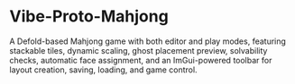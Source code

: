 # Vibe-Proto-Mahjong
A Defold-based Mahjong game with both editor and play modes, featuring stackable tiles, dynamic scaling, ghost placement preview, solvability checks, automatic face assignment, and an ImGui-powered toolbar for layout creation, saving, loading, and game control.
